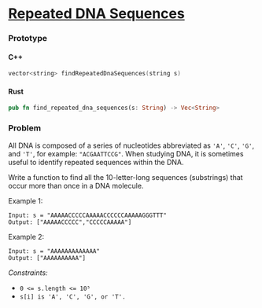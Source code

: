 # [Repeated DNA Sequences](https://leetcode.com/problems/repeated-dna-sequences/)

### Prototype

#### C++

```cpp
vector<string> findRepeatedDnaSequences(string s)
```

#### Rust

```rs
pub fn find_repeated_dna_sequences(s: String) -> Vec<String>
```

### Problem

All DNA is composed of a series of nucleotides abbreviated as `'A'`, `'C'`, `'G'`, and `'T'`, for example: `"ACGAATTCCG"`. When studying DNA, it is sometimes useful to identify repeated sequences within the DNA.

Write a function to find all the 10-letter-long sequences (substrings) that occur more than once in a DNA molecule.

Example 1:
```
Input: s = "AAAAACCCCCAAAAACCCCCCAAAAAGGGTTT"
Output: ["AAAAACCCCC","CCCCCAAAAA"]
```

Example 2:
```
Input: s = "AAAAAAAAAAAAA"
Output: ["AAAAAAAAAA"]
```

*Constraints:*
* `0 <= s.length <= 10⁵`
* `s[i] is 'A', 'C', 'G', or 'T'.`